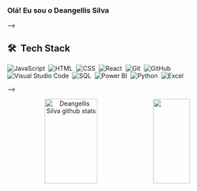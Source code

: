 ### Olá! Eu sou o Deangellis Silva



-->

## 🛠 &nbsp;Tech Stack


![JavaScript](https://img.shields.io/badge/-JavaScript-05122A?style=flat&logo=javascript)&nbsp;
![HTML](https://img.shields.io/badge/-HTML-05122A?style=flat&logo=HTML5)&nbsp;
![CSS](https://img.shields.io/badge/-CSS-05122A?style=flat&logo=CSS3&logoColor=1572B6)&nbsp;
![React](https://img.shields.io/badge/-React-05122A?style=flat&logo=react)&nbsp;
![Git](https://img.shields.io/badge/-Git-05122A?style=flat&logo=git)&nbsp;
![GitHub](https://img.shields.io/badge/-GitHub-05122A?style=flat&logo=github)&nbsp;
![Visual Studio Code](https://img.shields.io/badge/-Visual%20Studio%20Code-05122A?style=flat&logo=visual-studio-code&logoColor=007ACC)&nbsp;
![SQL](https://img.shields.io/badge/-SQL-05122A?style=flat&logo=postgresql&logoColor=white)&nbsp;
![Power BI](https://img.shields.io/badge/-Power%20BI-05122A?style=flat&logo=powerbi&logoColor=F2C811)&nbsp;
![Python](https://img.shields.io/badge/-Python-05122A?style=flat&logo=python)&nbsp;
![Excel](https://img.shields.io/badge/-Excel-05122A?style=flat&logo=microsoft-excel&logoColor=217346)&nbsp;



-->

<div align="center">  
  <img width="49%" height="195px" src="https://github-readme-stats.vercel.app/api?username=Deangellis Silva&show_icons=true&count_private=true&hide_border=true&title_color=00bfbf&icon_color=00bfbf&text_color=c9d1d9&bg_color=0d1117" alt="Deangellis Silva github stats" /> 
  <img width="41%" height="195px" src="https://github-readme-stats.vercel.app/api/top-langs/?username=DeangellisSilva&layout=compact&hide_border=true&title_color=00bfbf&text_color=00bfbf&bg_color=0d1117" />
</div>
